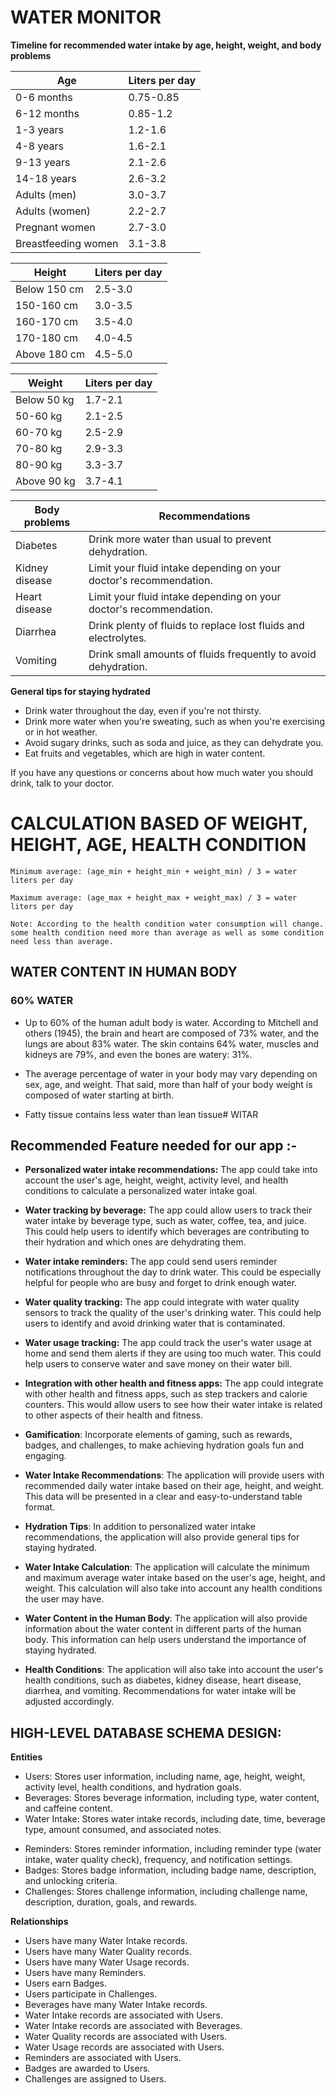 # WATER MONITOR

**Timeline for recommended water intake by age, height, weight, and body problems**

**Age** | **Liters per day**
------- | --------
0-6 months | 0.75-0.85
6-12 months | 0.85-1.2
1-3 years | 1.2-1.6
4-8 years | 1.6-2.1
9-13 years | 2.1-2.6
14-18 years | 2.6-3.2
Adults (men) | 3.0-3.7
Adults (women) | 2.2-2.7
Pregnant women | 2.7-3.0
Breastfeeding women | 3.1-3.8

**Height** | **Liters per day**
-------- | --------
Below 150 cm | 2.5-3.0
150-160 cm | 3.0-3.5
160-170 cm | 3.5-4.0
170-180 cm | 4.0-4.5
Above 180 cm | 4.5-5.0

**Weight** | **Liters per day**
-------- | --------
Below 50 kg | 1.7-2.1
50-60 kg | 2.1-2.5
60-70 kg | 2.5-2.9
70-80 kg | 2.9-3.3
80-90 kg | 3.3-3.7
Above 90 kg | 3.7-4.1

**Body problems** | **Recommendations**
-------- | --------
Diabetes | Drink more water than usual to prevent dehydration.
Kidney disease | Limit your fluid intake depending on your doctor's recommendation.
Heart disease | Limit your fluid intake depending on your doctor's recommendation.
Diarrhea | Drink plenty of fluids to replace lost fluids and electrolytes.
Vomiting | Drink small amounts of fluids frequently to avoid dehydration.

**General tips for staying hydrated**

* Drink water throughout the day, even if you're not thirsty.
* Drink more water when you're sweating, such as when you're exercising or in hot weather.
* Avoid sugary drinks, such as soda and juice, as they can dehydrate you.
* Eat fruits and vegetables, which are high in water content.

If you have any questions or concerns about how much water you should drink, talk to your doctor.

# CALCULATION BASED OF WEIGHT, HEIGHT, AGE, HEALTH CONDITION

```
Minimum average: (age_min + height_min + weight_min) / 3 = water liters per day

Maximum average: (age_max + height_max + weight_max) / 3 = water liters per day

Note: According to the health condition water consumption will change.
some health condition need more than average as well as some condition need less than average.
```

## WATER CONTENT IN HUMAN BODY

### **60% WATER**
- Up to 60% of the human adult body is water. According to Mitchell and others (1945), the brain and heart are composed of 73% water, and the lungs are about 83% water. The skin contains 64% water, muscles and kidneys are 79%, and even the bones are watery: 31%.

- The average percentage of water in your body may vary depending on sex, age, and weight. That said, more than half of your body weight is composed of water starting at birth.

- Fatty tissue contains less water than lean tissue# WITAR

## Recommended Feature needed for our app :-

- **Personalized water intake recommendations:** The app could take into account the user's age, height, weight, activity level, and health conditions to calculate a personalized water intake goal.

- **Water tracking by beverage:** The app could allow users to track their water intake by beverage type, such as water, coffee, tea, and juice. This could help users to identify which beverages are contributing to their hydration and which ones are dehydrating them.

- **Water intake reminders:** The app could send users reminder notifications throughout the day to drink water. This could be especially helpful for people who are busy and forget to drink enough water.

- **Water quality tracking:** The app could integrate with water quality sensors to track the quality of the user's drinking water. This could help users to identify and avoid drinking water that is contaminated.

- **Water usage tracking:** The app could track the user's water usage at home and send them alerts if they are using too much water. This could help users to conserve water and save money on their water bill.

- **Integration with other health and fitness apps:** The app could integrate with other health and fitness apps, such as step trackers and calorie counters. This would allow users to see how their water intake is related to other aspects of their health and fitness.

- **Gamification**: Incorporate elements of gaming, such as rewards, badges, and challenges, to make achieving hydration goals fun and engaging.

- **Water Intake Recommendations**: The application will provide users with recommended daily water intake based on their age, height, and weight. This data will be presented in a clear and easy-to-understand table format.

- **Hydration Tips**: In addition to personalized water intake recommendations, the application will also provide general tips for staying hydrated.

- **Water Intake Calculation**: The application will calculate the minimum and maximum average water intake based on the user's age, height, and weight. This calculation will also take into account any health conditions the user may have.

- **Water Content in the Human Body**: The application will also provide information about the water content in different parts of the human body. This information can help users understand the importance of staying hydrated.

- **Health Conditions**: The application will also take into account the user's health conditions, such as diabetes, kidney disease, heart disease, diarrhea, and vomiting. Recommendations for water intake will be adjusted accordingly.

## HIGH-LEVEL DATABASE SCHEMA DESIGN:

**Entities**

* Users: Stores user information, including name, age, height, weight, activity level, health conditions, and hydration goals.
* Beverages: Stores beverage information, including type, water content, and caffeine content.
* Water Intake: Stores water intake records, including date, time, beverage type, amount consumed, and associated notes.
<!-- * Water Quality: Stores water quality data, including date, time, location, temperature, pH, conductivity, and contaminant levels. -->
* Reminders: Stores reminder information, including reminder type (water intake, water quality check), frequency, and notification settings.
* Badges: Stores badge information, including badge name, description, and unlocking criteria.
* Challenges: Stores challenge information, including challenge name, description, duration, goals, and rewards.

**Relationships**

* Users have many Water Intake records.
* Users have many Water Quality records.
* Users have many Water Usage records.
* Users have many Reminders.
* Users earn Badges.
* Users participate in Challenges.
* Beverages have many Water Intake records.
* Water Intake records are associated with Users.
* Water Intake records are associated with Beverages.
* Water Quality records are associated with Users.
* Water Usage records are associated with Users.
* Reminders are associated with Users.
* Badges are awarded to Users.
* Challenges are assigned to Users.